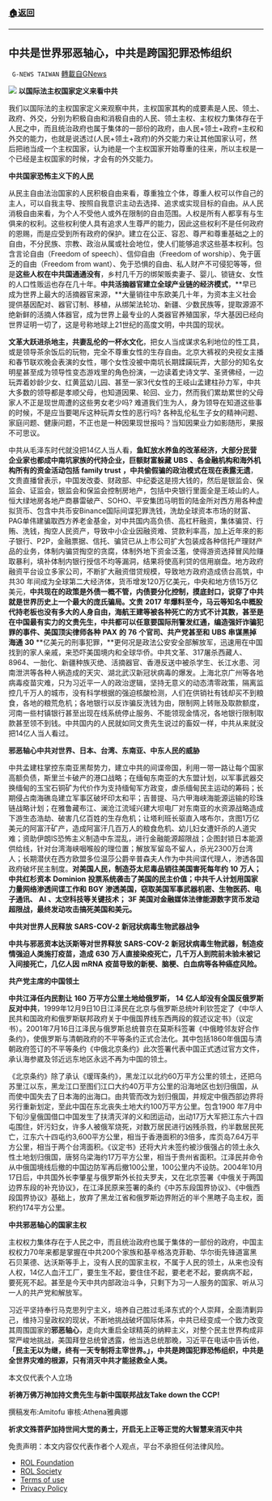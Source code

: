 ###  [:house:返回](README.md)
---


## 中共是世界邪恶轴心，中共是跨国犯罪恐怖组织
` G-NEWS TAIWAN` [轉載自GNews](https://gnews.org/zh-hans/2687985/)

![](https://assets.gnews.org/wp-content/uploads/2022/06/Assessing-Xis-Interference-and-Subversion-Act_1654704323.jpg) 
**以国际法主权国家定义来看中共**
 
我们以国际法的主权国家定义来观察中共，主权国家其构的成要素是人民、领土、政府、外交，分别为积极自由和消极自由的人民、领土主权、主权权力集体存在于人民之中，而且统治政府也属于集体的一部份的政府，由人民+领土+政府=主权和外交的能力，也就是说透过(人民+领土+政府)的外交能力来让其他国家认可，然后把祂当成一个主权国家，认为祂是一个主权国家开始尊重的往来，所以主权是一个已经是主权国家的时候，才会有的外交能力。
 
**中共国家恐怖主义下的人民**
 
从民主自由法治国家的人民积极自由来看，尊重独立个体，尊重人权可以作自己的主人，可以自我主导、按照自我意识主动去选择、追求或实现目标的自由。从人民消极自由来看，为个人不受他人或外在限制的自由范围。人权是所有人都享有与生俱来的权利。这些权利使人具有追求人生尊严的能力，因此这些权利不是任何政府的恩赐，而是应受到所有政府的保护。建立在公正、容忍、尊严和尊重基础之上的自由，不分民族、宗教、政治从属或社会地位，使人们能够追求这些基本权利。包含言论自由（Freedom of speech）、信仰自由（Freedom of worship）、免于匮乏的自由（Freedom from want）、免于恐惧的自由、私人财产不可侵犯等等，但是**这些人权在中共国通通没有**，乡村几千万的绑架贩卖妻子、婴儿、锁链女、女性的人口性贩运也存在几十年。**中共活摘器官建立全球产业链的经济模式**，**早已成为世界上最大的活摘器官来源，**大量销往中东欧美几十年，为资本主义社会提供基因配对、器官订制、移植，从绑架法轮功、新疆、少数民族等，提取源源不绝新鲜的活摘人体器官，成为世界上最专业的人类器官养殖国家，华大基因已经向世界证明一切了，这是号称地球上21世纪的高度文明，中共国的现状。
 
**文革大跃进杀地主，共妻乱伦的一杯水文化**，把女人当成谋求名利地位的性工具，或是领导茶余饭后的玩物，完全不尊重女性的生存自由。北京大裤衩的央视女主播和春节联欢晚会表演的女性，哪个女性没被中南坑长期蹂躏玩弄，大部分的知名女明星甚至成为领导性变态游戏里的角色扮演，一边读着史诗文学、圣贤佛经，一边玩弄着妙龄少女、红黄蓝幼儿园、甚至一家3代女性的王岐山孟建柱孙力军，中共大多数的领导都是孝顺父母，也知道因果、轮回、业力，然而我们累劫累世的父母家人不正是现世周遭的这些男女老少吗? 难道我们生为人，身为领导在知道这些事的时候，不是应当要喝斥这种玩弄女性的恶行吗? 各种乱伦私生子女的精神问题、家庭问题、健康问题，不正也是一种因果现世报吗？当知因果业力如影随形，果报不可思议。
 
中共从毛泽东时代就没把14亿人当人看，**鱼缸放水养鱼的改革经济，大部分民营企业家也都成中南坑家族的代持企业，巨额财富躲藏** **UBS** **、各金融机构和海外机构所有的资金活动包括** **family trust** **，中共偷假骗的政治模式在现在表露无遗**，文贵直播曾表示，中国发改委、财政部、中纪委这是捞大钱的，然后是银监会、保监会、证监会，银监会和保监会控制房地产，包括中央银行里面全是王岐山的人。恒大绿地房各地产商暴雷破产、SOHO、平安集团马明哲的陆金所对西方用各种虚拟货币、包含中共币安Binance国际间谍犯罪洗钱，洗劫全球资本市场的财富、PAG单伟建骗取西方养老金基金，对中共国内高负债、高杠杆融资，集体骗贷、行贿、洗钱，掏空人民资产，导致中小企业因融资难、贷款利率高，加上近年來的影子银行、P2P，金融票据、信托、骗贷已从上市公司扩大包装成各种信托产理财产品的业务，体制内骗贷掏空的贪腐，体制外地下资金泛濫，使得游资选择冒风险赚取暴利，填补体制内银行授信不均等漏洞，结果将使高利贷的信用崩盘。地方政府融资平台设立多家公司，不断扩大融资借贷规模，导致地方政府造成债台高筑，中共30 年间成为全球第二大经济体，货币增发120万亿美元，中央和地方债15万亿美元，**中共现在的政策是外债一概不管，内债要分化控制，摸底封口，说穿了中共就是世界历史上一个最大的庞氏骗局。文贵** **2017** **年爆料至今，马云等知名中概股代持老板也没有多大的人身自由，海航王建等被各种死亡的方式不计其数，甚至是在中国最有实力的文贵先生，中共都可以任意要国际刑警发红通，编造强奸诈骗犯罪的事件、美国顶尖律师各种** **PAX** **的** **76** **个官司、共产党甚至和** **UBS** **串谋黑掉海通** **30** **亿美元的刑事犯罪，**更何况是政法公安安全部解放军，迅速用在中国找到的家人亲戚，来恐吓美国境内和全球华侨。中共文革、317屠杀西藏人、8964、一胎化、新疆种族灭绝、活摘器官、香港反送中被杀学生、长江水患、河南泄洪等各种人祸造成的天灾、湖北武汉新冠状病毒的爆发。上海北京广州等各地病毒疫苗灾难，只为习近平一人的政治逻辑，坚持无意义的动态清零政策，隔离监控几千万人的城市，没有科学根据的强迫核酸检测，人们在供销社有钱却买不到粮食，各地的粮荒危机；各地银行以反诈骗反洗钱为由，限制网上转账及取款额度，河南一些村镇银行甚至出现在线系统停止服务、不能领现金情况，各地银行限制取款甚至领不到钱。中共国内的人民就如同文贵先生说过的畜奴一样，中共从来就没把14亿人当人看过。
 
**邪恶轴心中共对世界、日本、台湾、东南亚、中东人民的威胁**
 
中共孟建柱掌控东南亚黑帮势力，建立中共的间谍帝国，利用一带一路让每个国家高额负债，斯里兰卡破产的港口战略；在缅甸东南亚的大东盟计划，以军事武器交换缅甸的玉宝石铜矿为代价作为支持缅甸军方政变，虐杀缅甸民主运动的筹码；长期侵占南海礁岛建立军事区破坏印太和平；吉普提、马六甲海峡海能源运输的珍珠链战略计划；在雅鲁藏布江、澜沧江流域兴建大坝电厂对东南亚的水资源战略造成下游生态浩劫、破害几亿百姓的生存危机；让塔利班长驱直入喀布尔，贪图1万亿美元的阿富汗矿产，造成阿富汗几百万人的粮食危机、幼儿妇女遭奸杀的人道灾难；资助伊朗IS恐怖主义制造中东混乱，进行金融能源超限战；企图封锁日本能源供给线，针对台湾海峡咽喉般的理位置；解放军留岛不留人，杀光2300万台湾人；长期潜伏在西方欧盟多位温莎公爵辛普森夫人作为中共间谍代理人，渗透各国政府破坏民主制度。**对美国人民，制造芬太尼毒品销往美国害死每年约** **10** **万人；中共红杉资本** **Dominion** **投票系统袭击了美国的民主价值；中共千人计划用国家力量网络渗透间谍工作和** **BGY** **渗透美国，窃取美国军事武器机密、生物医药、电子通讯、** **AI** **、太空科技等关键技术；** **3F** **美国对金融媒体法律能源数字货币发动超限战，最终发动攻击搞死美国和美元。**
 
**中共对世界人民释放** **SARS-COV-2** **新冠状病毒生物武器战争**
 
**中共与邪恶资本达沃斯等对世界释放** **SARS-COV-2** **新冠状病毒生物武器，制造疫情强迫人类施打疫苗，造成** **630** **万人直接染疫死亡，几千万人到院前未验未被记入间接死亡，几亿人因** **mRNA** **疫苗导致的新梗、脑梗、白血病等各种癌症风险。**
 
**共产党主席的中国领土**
 
**中共江泽任内民割让** **160** **万平方公里土地给俄罗斯，** **14** **亿人却没有全国反俄罗斯反对中共**，1999年12月9日10日江泽民在北京与俄罗斯总统叶利钦签定了《中华人民共和国政府和俄罗斯联邦政府关于中俄国界线东西两段的叙述议定书》（议定书）。2001年7月16日江泽民与俄罗斯总统普京在莫斯科签署《中俄睦邻友好合作条约》，使俄罗斯与清朝政府的不平等条约正式合法化。其中包括1860年俄国与清朝政府签订的不平等条约《中俄北京条约》此次签署代表中国正式透过官方文件，承认海参崴及邻近远东地区永远不再为中国的领土。
 
《北京条约》除了承认《瑷珲条约》，黑龙江以北约60万平方公里的领土，还把乌苏里江以东，黑龙江口至图们江口大约40万平方公里的沿海地区也划归俄国，从而使中国失去了日本海的出海口。由共管而改为划归俄国，并规定中俄西部边界将另行重新划定，至此中国在东北丧失土地大约100万平方公里。包含1900 年7月中下旬沙皇俄国借口中国发生了扶清灭洋的义和团运动，出动17万大军把江东六十四屯围住，奸污妇女，许多人被俄军烧死，对数万居民进行凶残杀戮，约半数居民死亡，江东六十四屯约3,600平方公里，相当于香港面积的3倍多，库页岛7.64万平方公里，相当于两个台湾面积。《议定书》还将大片未签约被沙俄强占的领土永久性土地划归俄国，唐努乌梁海约17万平方公里，相当于贵州省面积。江泽民并命令从中俄国境线后撤的中国边防军再后撤100公里，100公里内不设防。2004年10月17日后，中共国外长李肇星与俄罗斯外长拉夫罗夫，又在北京签署《中俄关于两国边界东段的补充协议》，在江泽民原来签署的条约《中苏东段国界协议》、《中俄西段国界协议》基础上，放弃了黑龙江省和俄罗斯边界附近的半个黑瞎子岛主权，面积约174平方公里。
 
**中共邪恶轴心的国家主权**
 
主权权力集体存在于人民之中，而且统治政府也属于集体的一部份的政府，中国主权权力70年来都是掌握在中共200个家族和基辛格洛克菲勒、华尔街先锋道富黑石贝莱德、达沃斯等手上，没有人民的国家主权，不属于人民的领土，从来也没有人权，14亿人血汗工厂，要生生不起，要住住不起，要老老不起，要病病不起，要死死不起。甚至是今天中共内部政治斗争，只剩下为习一人服务的国家、听从习一人的共产党和解放军。
 
习近平坚持奉行马克思列宁主义，培养自己胜过毛泽东式的个人崇拜，全面清剿异己，维持习皇政权的现状，不断地挑战破坏国际体系，中共已经变成一个致力改变其周围国家的**邪恶轴心**，走向大重启全球精英的纳粹主义，对整个民主世界构成非常严峻地挑战，美国拜登总统曾透露，他当选总统那晚，习近平在电话中告诉他，**「民主无以为继，终有一天专制将主宰世界。」，中共是跨国犯罪恐怖组织，中共是全世界灾难的根源，只有消灭中共才能拯救全人类。**
 
本文仅代表个人立场
 
**祈祷万佛万神加持文贵先生与新中国联邦战友Take down the CCP!**
 
撰稿发布:Amitofu 审核:Athena雅典娜
 
**祈求文殊菩萨加持世间大觉的勇士，开启无上正等正觉的大智慧来消灭中共**

免责声明：本文内容仅代表作者个人观点，平台不承担任何法律风险。
  
- [ROL Foundation](https://rolfoundation.org/)
- [ROL Society](https://rolsociety.org/)
- [Terms of use](https://gnews.org/terms-of-use-3/)
- [Privacy Policy](https://gnews.org/privacy-policy/)
